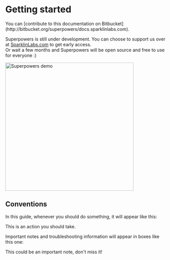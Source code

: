 # Getting started

<div class="note">
  <p>You can [contribute to this documentation on Bitbucket](http://bitbucket.org/superpowers/docs.sparklinlabs.com).
</div>

Superpowers is still under development. You can choose to support us over at <a href="https://sparklinlabs.com/" target="_blank">SparklinLabs.com</a> to get early access.  
Or wait a few months and Superpowers will be open source and free to use for everyone :)

<a href="https://sparklinlabs.com/" target="_blank">
  <img src="https://sparklinlabs.com/images/pictures/demo-game.gif" alt="Superpowers demo" height="400" />
</a>

## Conventions

In this guide, whenever you should do something, it will appear like this:

<div class="action">
  <p>This is an action you should take.
</div>

Important notes and troubleshooting information will appear in boxes like this one:

<div class="note">
  <p>This could be an important note, don't miss it!
</div>
